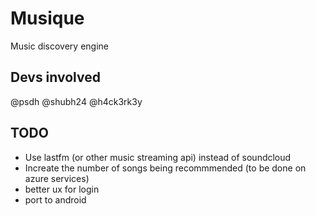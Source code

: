 # Musique

Music discovery engine

## Devs involved
@psdh
@shubh24
@h4ck3rk3y

## TODO
* Use lastfm (or other music streaming api) instead of soundcloud
* Increate the number of songs being recommmended (to be done on azure services)
* better ux for login
* port to android
